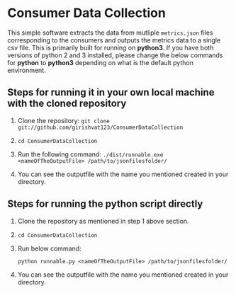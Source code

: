 # Consumer Data Collection 

This simple software extracts the data from mutliple `metrics.json` files corresponding to the consumers and 
outputs the metrics data to a single csv file. This is primarily built for running on **python3**. If you have both versions of python 2 and 3 installed, please change the below commands for **python** to **python3** depending on what is the default python environment.

## Steps for running it in your own local machine with the cloned repository

1. Clone the repository:
  ```git clone git://github.com/girishvat123/ConsumerDataCollection``` 

2. ```cd ConsumerDataCollection```

3. Run the following command:
    ```./dist/runnable.exe <nameOfTheOutputFile> /path/to/jsonfilesfolder/```

4. You can see the outputfile with the name you mentioned created in your directory. 

## Steps for running the python script directly

1. Clone the repository as mentioned in step 1 above section.

2. ```cd ConsumerDataCollection```

3. Run below command:

   ```python runnable.py <nameOfTheOutputFile> /path/to/jsonfilesfolder/```

4. You can see the outputfile with the name you mentioned created in your directory.    
